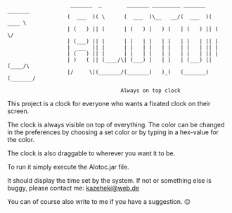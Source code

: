                         _______  _        _______ _________ _______  _______ 
                       (  ___  )( \      (  ___  )\__   __/(  ___  )(  ____ \
                       | (   ) || (      | (   ) |   ) (   | (   ) || (    \/
                       | (___) || |      | |   | |   | |   | |   | || |      
                       |  ___  || |      | |   | |   | |   | |   | || |      
                       | (   ) || |      | |   | |   | |   | |   | || |      
                       | )   ( || (____/\| (___) |   | |   | (___) || (____/\
                       |/     \|(_______/(_______)   )_(   (_______)(_______/
                       
                                        Always on top clock
                                        
                                        
This project is a clock for everyone who wants a fixated clock on their screen.

The clock is always visible on top of everything. The color can be changed in the preferences by choosing a set color or by typing in a hex-value for the color. 

The clock is also draggable to wherever you want it to be.


To run it simply execute the Alotoc.jar file. 

It should display the time set by the system.
If not or something else is buggy, please contact me: kazeheki@web.de

You can of course also write to me if you have a suggestion. :wink:
